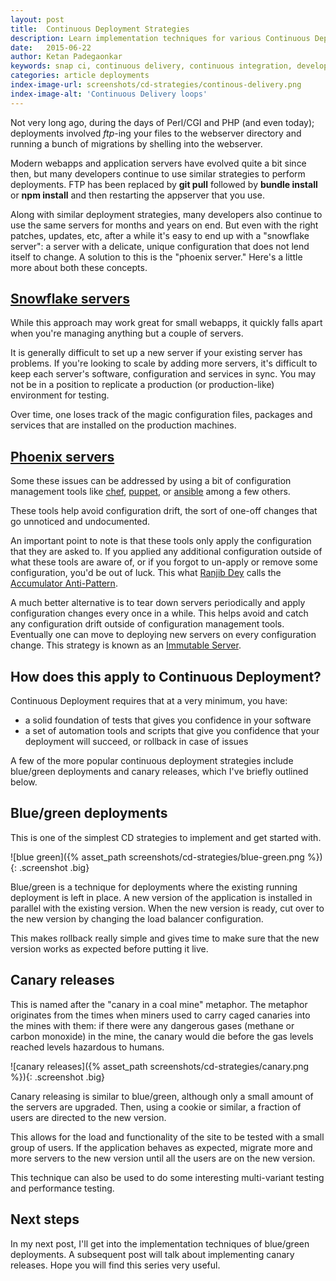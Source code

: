 ```yaml
---
layout: post
title:  Continuous Deployment Strategies
description: Learn implementation techniques for various Continuous Deployment Strategies.
date:   2015-06-22
author: Ketan Padegaonkar
keywords: snap ci, continuous delivery, continuous integration, developer tools, github, continuous deployment, snowflake servers, phoenix servers, blue green servers, canary releases
categories: article deployments
index-image-url: screenshots/cd-strategies/continous-delivery.png
index-image-alt: 'Continuous Delivery loops'
---
```


Not very long ago, during the days of Perl/CGI and PHP (and even today); deployments involved *ftp*-ing your files to the webserver directory and running a bunch of migrations by shelling into the webserver.

Modern webapps and application servers have evolved quite a bit since then, but many developers continue to use  similar strategies to perform deployments. FTP has been replaced by **git pull** followed by **bundle install** or **npm install** and then restarting the appserver that you use.

Along with similar deployment strategies, many developers also continue to use the same servers for months and years on end. But even with the right patches, updates, etc, after a while it's easy to end up with a "snowflake server": a server with a delicate, unique configuration that does not lend itself to change. A solution to this is the "phoenix server." Here's a little more about both these concepts.

## [Snowflake servers](http://martinfowler.com/bliki/SnowflakeServer.html)

While this approach may work great for small webapps, it quickly falls apart when you're managing anything but a couple of servers.

It is generally difficult to set up a new server if your existing server has problems. If you're looking to scale by adding more servers, it's difficult to keep each server's software, configuration and services in sync. You may not be in a position to replicate a production (or production-like) environment for testing.

Over time, one loses track of the magic configuration files, packages and services that are installed on the production machines.


## [Phoenix servers](http://martinfowler.com/bliki/PhoenixServer.html)

Some these issues can be addressed by using a bit of configuration management tools like [chef](https://www.chef.io/), [puppet](https://puppetlabs.com/), or [ansible](http://www.ansible.com/home) among a few others.

These tools help avoid configuration drift, the sort of one-off changes that go unnoticed and undocumented.

An important point to note is that these tools only apply the configuration that they are asked to. If you applied any additional configuration outside of what these tools are aware of, or if you forgot to un-apply or remove some configuration, you'd be out of luck. This what [Ranjib Dey](https://github.com/ranjib) calls the [Accumulator Anti-Pattern](http://server.dzone.com/articles/infrastructure-tooling-anti).

A much better alternative is to tear down servers periodically and apply configuration changes every once in a while. This helps avoid and catch any configuration drift outside of configuration management tools. Eventually one can move to deploying new servers on every configuration change. This strategy is known as an [Immutable Server](http://martinfowler.com/bliki/ImmutableServer.html).

## How does this apply to Continuous Deployment?

Continuous Deployment requires that at a very minimum, you have:
* a solid foundation of tests that gives you confidence in your software
* a set of automation tools and scripts that give you confidence that your deployment will succeed, or rollback in case of issues

A few of the more popular continuous deployment strategies include blue/green deployments and canary releases, which I've briefly outlined below.

## Blue/green deployments

This is one of the simplest CD strategies to implement and get started with.

![blue green]({% asset_path screenshots/cd-strategies/blue-green.png %}){: .screenshot .big}

Blue/green is a technique for deployments where the existing running deployment is left in place. A new version of the application is installed in parallel with the existing version. When the new version is ready, cut over to the new version by changing the load balancer configuration.

This makes rollback really simple and gives time to make sure that the new version works as expected before putting it live.

## Canary releases

This is named after the "canary in a coal mine" metaphor. The metaphor originates from the times when miners used to carry caged canaries into the mines with them: if there were any dangerous gases (methane or carbon monoxide) in the mine, the canary would die before the gas levels reached levels hazardous to humans.

![canary releases]({% asset_path screenshots/cd-strategies/canary.png %}){: .screenshot .big}

Canary releasing is similar to blue/green, although only a small amount of the servers are upgraded. Then, using a cookie or similar, a fraction of users are directed to the new version.

This allows for the load and functionality of the site to be tested with a small group of users. If the application behaves as expected, migrate more and more servers to the new version until all the users are on the new version.

This technique can also be used to do some interesting multi-variant testing and performance testing.

## Next steps

In my next post, I'll get into the implementation techniques of blue/green deployments. A subsequent post will talk about implementing canary releases. Hope you will find this series very useful.
